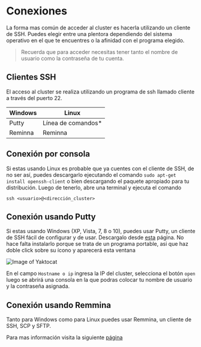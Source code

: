 # Conexiones
La forma mas común de acceder al cluster es hacerla utilizando un cliente de SSH. Puedes elegir entre una plentora dependiendo del
sistema operativo en el que te encuentres o la afinidad con el programa elegido. 

> Recuerda que para acceder necesitas tener tanto el nombre de usuario como la contraseña de tu cuenta.

## Clientes SSH
El acceso al cluster se realiza utilizando un programa de ssh llamado cliente a través del puerto 22.

Windows | Linux
------------ | -------------
Putty | Línea de comandos*
Reminna | Reminna

## Conexión por consola
Si estas usando Linux es probable que ya cuentes con el cliente de SSH, de no ser así, puedes descargarlo ejecutando el comando `sudo apt-get install openssh-client` o bien descargando el paquete apropiado para tu distribución. Luego de tenerlo, abre una terminal y ejecuta el comando

```
ssh <usuario>@<dirección_cluster>
```

## Conexión usando Putty
Si estas usando Windows (XP, Vista, 7, 8 o 10), puedes usar Putty, un cliente de SSH fácil de configurar y de usar. Descargalo desde [esta](https://the.earth.li/~sgtatham/putty/latest/x86/putty.exe) página. No hace falta instalarlo porque se trata de un programa portable, asi que haz doble click sobre su ícono y aparecerá esta ventana

![Image of Yaktocat](https://developers.openshift.com/images/overview-ssh-putty-configure-3.png)

En el campo `Hostname o ip` ingresa la IP del cluster, selecciona el botón `open` luego se abrirá una consola en la que podras colocar tu nombre de usuario y la contraseña asignada.

## Conexión usando Remmina
Tanto para Windows como para Linux puedes usar Remmina, un cliente de SSH, SCP y SFTP. 

Para mas información visita la siguiente [página](http://www.remmina.org/wp/)
